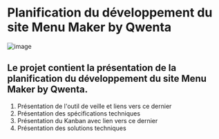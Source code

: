 # Planification du développement du site Menu Maker by Qwenta 
![image](https://github.com/cl201ficelle/Qwenta_Chedhomme_Melanie/assets/139238877/c2f27a1e-437a-4d62-a9b1-83b93754c020)

## Le projet contient la présentation de la planification du développement du site Menu Maker by Qwenta. 
1. Présentation de l'outil de veille et liens vers ce dernier
2. Présentation des spécifications techniques
3. Présentation du Kanban avec lien vers ce dernier
4. Présentation des solutions techniques
